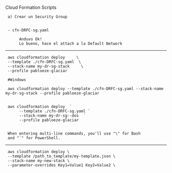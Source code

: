 Cloud Formation Scripts


     a) Crear un Security Group


     - cfn-DRFC-sg.yaml

          Anduvo Ok!
          Lo bueno, hace el attach a la Default Network

----------------

     aws cloudformation deploy     \
     --template ./cfn-DRFC-sg.yaml  \
     --stack-name my-dr-sg-stack     \
     --profile pabloeze-glaciar

     #Windows

     aws cloudformation deploy --template ./cfn-DRFC-sg.yaml --stack-name my-dr-sg-stack --profile pabloeze-glaciar


     aws cloudformation deploy  `
          --template ./cfn-DRFC-sg.yaml `
          --stack-name my-dr-sg--dos  `
          --profile pabloeze-glaciar
     

     When entering multi-line commands, you'll use "\" for Bash 
     and "`" for PowerShell.
     
     
----------------

     aws cloudformation deploy \
     --template /path_to_template/my-template.json \
     --stack-name my-new-stack \
     --parameter-overrides Key1=Value1 Key2=Value2 \